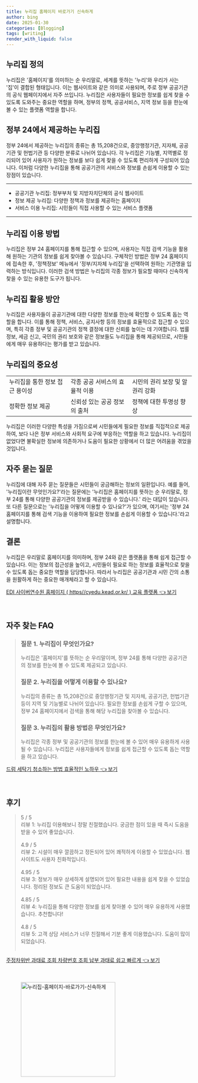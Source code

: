 ```yaml
---
title: 누리집 홈페이지 바로가기 신속하게
author: bing
date: 2025-01-30
categories: [Blogging]
tags: [writing]
render_with_liquid: false
---
```



<h2 id='누리집 정의'>누리집 정의</h2>

<p>누리집은 '홈페이지'를 의미하는 순 우리말로, 세계를 뜻하는 '누리'와 우리가 사는 '집'이 결합된 형태입니다. 이는 웹사이트와 같은 의미로 사용되며, 주로 정부 공공기관의 공식 웹페이지에서 자주 쓰입니다. 누리집은 사용자들이 필요한 정보를 쉽게 찾을 수 있도록 도와주는 중요한 역할을 하며, 정부의 정책, 공공서비스, 지역 정보 등을 한눈에 볼 수 있는 플랫폼 역할을 합니다.</p>

<h2 id='정부 24에서 제공하는 누리집'>정부 24에서 제공하는 누리집</h2>

<p>정부 24에서 제공하는 누리집의 종류는 총 15,208건으로, 중앙행정기관, 지자체, 공공기관 및 헌법기관 등 다양한 분류로 나뉘어 있습니다. 각 누리집은 기능별, 지역별로 정리되어 있어 사용자가 원하는 정보를 보다 쉽게 찾을 수 있도록 편리하게 구성되어 있습니다. 이처럼 다양한 누리집을 통해 공공기관의 서비스와 정보를 손쉽게 이용할 수 있는 장점이 있습니다.</p>

<hr />

<ul>
    <li>공공기관 누리집: 정부부처 및 지방자치단체의 공식 웹사이트</li>
    <li>정보 제공 누리집: 다양한 정책과 정보를 제공하는 홈페이지</li>
    <li>서비스 이용 누리집: 시민들이 직접 사용할 수 있는 서비스 플랫폼</li>
</ul>

<hr />

<h2 id='누리집 이용 방법'>누리집 이용 방법</h2>

<p>누리집은 정부 24 홈페이지를 통해 접근할 수 있으며, 사용자는 직접 검색 기능을 활용해 원하는 기관의 정보를 쉽게 찾아볼 수 있습니다. 구체적인 방법은 정부 24 홈페이지에 접속한 후, '정책정보' 메뉴에서 '정부/지자체 누리집'을 선택하여 원하는 기관명을 입력하는 방식입니다. 이러한 검색 방법은 누리집의 각종 정보가 필요할 때마다 신속하게 찾을 수 있는 유용한 도구가 됩니다.</p>

<h2 id='누리집 활용 방안'>누리집 활용 방안</h2>

<p>누리집은 사용자들이 공공기관에 대한 다양한 정보를 한눈에 확인할 수 있도록 돕는 역할을 합니다. 이를 통해 정책, 서비스, 공지사항 등의 정보를 효율적으로 접근할 수 있으며, 특히 각종 정부 및 공공기관의 정책 결정에 대한 신뢰를 높이는 데 기여합니다. 법률 정보, 세금 신고, 국민의 권리 보호와 같은 정보들도 누리집을 통해 제공되므로, 시민들에게 매우 유용하다는 평가를 받고 있습니다.</p>

<h2 id='누리집의 중요성'>누리집의 중요성</h2>

<table>
    <tr>
        <td>누리집을 통한 정보 접근 용이성</td>
        <td>각종 공공 서비스의 효율적 이용</td>
        <td>시민의 권리 보장 및 알권리 강화</td>
    </tr>
    <tr>
        <td>정확한 정보 제공</td>
        <td>신뢰성 있는 공공 정보의 출처</td>
        <td>정책에 대한 투명성 향상</td>
    </tr>
</table>

<p>누리집은 이러한 다양한 특성을 가짐으로써 시민들에게 필요한 정보를 직접적으로 제공하여, 보다 나은 정부 서비스와 사회적 요구에 부응하는 역할을 하고 있습니다. 누리집이 없었다면 불확실한 정보에 의존하거나 도움이 필요한 상황에서 더 많은 어려움을 겪었을 것입니다.</p>

<h2 id='자주 묻는 질문'>자주 묻는 질문</h2>

<p>누리집에 대해 자주 묻는 질문들은 시민들이 궁금해하는 정보의 일환입니다. 예를 들어, '누리집이란 무엇인가요?'라는 질문에는 '누리집은 홈페이지를 뜻하는 순 우리말로, 정부 24를 통해 다양한 공공기관의 정보를 제공받을 수 있습니다.' 라는 대답이 있습니다. 또 다른 질문으로는 '누리집을 어떻게 이용할 수 있나요?'가 있으며, 여기서는 '정부 24 홈페이지를 통해 검색 기능을 이용하여 필요한 정보를 손쉽게 이용할 수 있습니다.'라고 설명합니다.</p>

<h2 id='결론'>결론</h2>

<p>누리집은 우리말로 홈페이지를 의미하며, 정부 24와 같은 플랫폼을 통해 쉽게 접근할 수 있습니다. 이는 정보의 접근성을 높이고, 시민들이 필요로 하는 정보를 효율적으로 찾을 수 있도록 돕는 중요한 역할을 담당합니다. 따라서 누리집은 공공기관과 시민 간의 소통을 원활하게 하는 중요한 매개체라고 할 수 있습니다.</p>


<p><a class="click-button" title="EDI 사이버연수원 홈페이지 ( https//cyedu.kead.or.kr/ ) 교육 플랫폼" href="https://blackassets.github.io/posts/EDI-%EC%82%AC%EC%9D%B4%EB%B2%84%EC%97%B0%EC%88%98%EC%9B%90-%ED%99%88%ED%8E%98%EC%9D%B4%EC%A7%80-(-httpscyedu.kead.or.kr-)-%EA%B5%90%EC%9C%A1-%ED%94%8C%EB%9E%AB%ED%8F%BC/" rel="dofollow">EDI 사이버연수원 홈페이지 ( https//cyedu.kead.or.kr/ ) 교육 플랫폼 👈 보기</a></p><br>
<h2 id='자주_찾는_FAQ'>자주 찾는 FAQ</h2>
<div itemscope="" itemtype="https://schema.org/FAQPage"> 
<blockquote> 
<div itemscope="" itemprop="mainEntity" itemtype="https://schema.org/Question"> 
<h3 itemprop="name">질문 1. 누리집이 무엇인가요?</h3> 
<div itemscope="" itemprop="acceptedAnswer" itemtype="https://schema.org/Answer"> 
<span itemprop="text"> 
<p>누리집은 '홈페이지'를 뜻하는 순 우리말이며, 정부 24를 통해 다양한 공공기관의 정보를 한눈에 볼 수 있도록 제공되고 있습니다.</p> 
</span> 
</div> 
</div> 

<div itemscope="" itemprop="mainEntity" itemtype="https://schema.org/Question"> 
<h3 itemprop="name">질문 2. 누리집을 어떻게 이용할 수 있나요?</h3> 
<div itemscope="" itemprop="acceptedAnswer" itemtype="https://schema.org/Answer"> 
<span itemprop="text"> 
<p>누리집의 종류는 총 15,208건으로 중앙행정기관 및 지자체, 공공기관, 헌법기관 등이 지역 및 기능별로 나뉘어 있습니다. 필요한 정보를 손쉽게 구할 수 있으며, 정부 24 홈페이지에서 검색을 통해 해당 누리집을 찾아볼 수 있습니다.</p> 
</span> 
</div> 
</div> 

<div itemscope="" itemprop="mainEntity" itemtype="https://schema.org/Question"> 
<h3 itemprop="name">질문 3. 누리집의 활용 방법은 무엇인가요?</h3> 
<div itemscope="" itemprop="acceptedAnswer" itemtype="https://schema.org/Answer"> 
<span itemprop="text"> 
<p>누리집은 각종 정부 및 공공기관의 정보를 한눈에 볼 수 있어 매우 유용하게 사용될 수 있습니다. 누리집은 사용자들에게 정보를 쉽게 접근할 수 있도록 돕는 역할을 하고 있습니다.</p> 
</span> 
</div> 
</div> 

</blockquote> 
</div>
<p><a class="click-button" title="드럼 세탁기 청소하는 방법 효율적인 노하우" href="https://blackassets.github.io/posts/%EB%93%9C%EB%9F%BC-%EC%84%B8%ED%83%81%EA%B8%B0-%EC%B2%AD%EC%86%8C%ED%95%98%EB%8A%94-%EB%B0%A9%EB%B2%95-%ED%9A%A8%EC%9C%A8%EC%A0%81%EC%9D%B8-%EB%85%B8%ED%95%98%EC%9A%B0/" rel="dofollow">드럼 세탁기 청소하는 방법 효율적인 노하우 👈 보기</a></p><br>
<h2 id='후기'>후기</h2>
<div itemscope itemtype="https://schema.org/Product">
  <blockquote>
  <div itemprop="review" itemscope itemtype="https://schema.org/Review">
      <div itemprop="reviewRating" itemscope itemtype="https://schema.org/Rating"> <span itemprop="ratingValue">5</span> / <span itemprop="bestRating">5</span> </div>
      <span itemprop="reviewBody">리뷰 1: 누리집 이용해보니 정말 친절했습니다. 궁금한 점이 있을 때 즉시 도움을 받을 수 있어 좋았습니다.</span>
  </div>
  <br>
  <div itemprop="review" itemscope itemtype="https://schema.org/Review">
      <div itemprop="reviewRating" itemscope itemtype="https://schema.org/Rating"> <span itemprop="ratingValue">4.9</span> / <span itemprop="bestRating">5</span> </div>
      <span itemprop="reviewBody">리뷰 2: 시설이 매우 깔끔하고 정돈되어 있어 쾌적하게 이용할 수 있었습니다. 웹사이트도 사용자 친화적입니다.</span>
  </div>
  <br>
  <div itemprop="review" itemscope itemtype="https://schema.org/Review">
      <div itemprop="reviewRating" itemscope itemtype="https://schema.org/Rating"> <span itemprop="ratingValue">4.95</span> / <span itemprop="bestRating">5</span> </div>
      <span itemprop="reviewBody">리뷰 3: 정보가 매우 상세하게 설명되어 있어 필요한 내용을 쉽게 찾을 수 있었습니다. 정리된 정보도 큰 도움이 되었습니다.</span>
  </div>
  <br>
  <div itemprop="review" itemscope itemtype="https://schema.org/Review">
      <div itemprop="reviewRating" itemscope itemtype="https://schema.org/Rating"> <span itemprop="ratingValue">4.85</span> / <span itemprop="bestRating">5</span> </div>
      <span itemprop="reviewBody">리뷰 4: 누리집을 통해 다양한 정보를 쉽게 찾아볼 수 있어 매우 유용하게 사용했습니다. 추천합니다!</span>
  </div>
  <br>
  <div itemprop="review" itemscope itemtype="https://schema.org/Review">
      <div itemprop="reviewRating" itemscope itemtype="https://schema.org/Rating"> <span itemprop="ratingValue">4.8</span> / <span itemprop="bestRating">5</span> </div>
      <span itemprop="reviewBody">리뷰 5: 고객 상담 서비스가 너무 친절해서 기분 좋게 이용했습니다. 도움이 많이 되었습니다.</span>
  </div>
  <br>
  </blockquote>
</div>
<p><a class="click-button" title="주정차위반 과태료 조회 차량번호 조회 납부 과태료 쉽고 빠르게" href="https://blackassets.github.io/posts/%EC%A3%BC%EC%A0%95%EC%B0%A8%EC%9C%84%EB%B0%98-%EA%B3%BC%ED%83%9C%EB%A3%8C-%EC%A1%B0%ED%9A%8C-%EC%B0%A8%EB%9F%89%EB%B2%88%ED%98%B8-%EC%A1%B0%ED%9A%8C-%EB%82%A9%EB%B6%80-%EA%B3%BC%ED%83%9C%EB%A3%8C-%EC%89%BD%EA%B3%A0-%EB%B9%A0%EB%A5%B4%EA%B2%8C/" rel="dofollow">주정차위반 과태료 조회 차량번호 조회 납부 과태료 쉽고 빠르게 👈 보기</a></p><br>
<figure class="image"><img src="https://blackassets.github.io/assets/img/thumbnail/누리집-홈페이지-바로가기-신속하게.webp" alt="누리집-홈페이지-바로가기-신속하게" width="256" height="256"></figure>